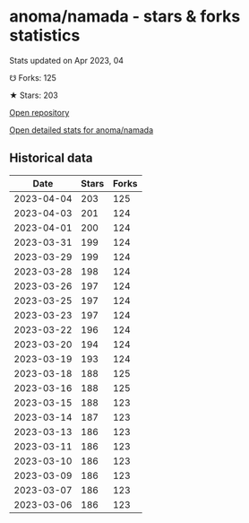# anoma/namada - stars & forks statistics

Stats updated on Apr 2023, 04

☋ Forks: 125

★ Stars: 203

[Open repository](https://github.com/anoma/namada)

[Open detailed stats for anoma/namada](https://reviewgithub.com/rep/anoma/namada)

## Historical data
| Date | Stars | Forks |
|------|-------|-------|
| 2023-04-04 | 203 | 125 | 
| 2023-04-03 | 201 | 124 | 
| 2023-04-01 | 200 | 124 | 
| 2023-03-31 | 199 | 124 | 
| 2023-03-29 | 199 | 124 | 
| 2023-03-28 | 198 | 124 | 
| 2023-03-26 | 197 | 124 | 
| 2023-03-25 | 197 | 124 | 
| 2023-03-23 | 197 | 124 | 
| 2023-03-22 | 196 | 124 | 
| 2023-03-20 | 194 | 124 | 
| 2023-03-19 | 193 | 124 | 
| 2023-03-18 | 188 | 125 | 
| 2023-03-16 | 188 | 125 | 
| 2023-03-15 | 188 | 123 | 
| 2023-03-14 | 187 | 123 | 
| 2023-03-13 | 186 | 123 | 
| 2023-03-11 | 186 | 123 | 
| 2023-03-10 | 186 | 123 | 
| 2023-03-09 | 186 | 123 | 
| 2023-03-07 | 186 | 123 | 
| 2023-03-06 | 186 | 123 | 

